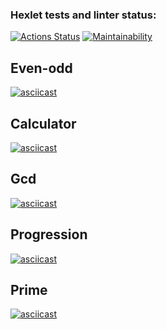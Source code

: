 ### Hexlet tests and linter status:
[![Actions Status](https://github.com/alekseyTr/python-project-lvl1/workflows/hexlet-check/badge.svg)](https://github.com/alekseyTr/python-project-lvl1/actions)
[![Maintainability](https://api.codeclimate.com/v1/badges/a99a88d28ad37a79dbf6/maintainability)](https://codeclimate.com/github/alekseyTr/python-project-lvl1)

## Even-odd
[![asciicast](https://asciinema.org/a/406385.svg)](https://asciinema.org/a/406385)

## Calculator
[![asciicast](https://asciinema.org/a/406522.svg)](https://asciinema.org/a/406522)

## Gcd
[![asciicast](https://asciinema.org/a/406684.svg)](https://asciinema.org/a/406684)

## Progression
[![asciicast](https://asciinema.org/a/406727.svg)](https://asciinema.org/a/406727)

## Prime
[![asciicast](https://asciinema.org/a/406730.svg)](https://asciinema.org/a/406730)